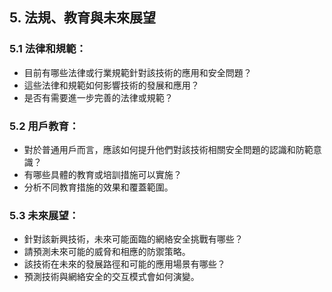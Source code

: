 ## 5. 法規、教育與未來展望

### **5.1 法律和規範**：

- 目前有哪些法律或行業規範針對該技術的應用和安全問題？
- 這些法律和規範如何影響技術的發展和應用？
- 是否有需要進一步完善的法律或規範？

### **5.2 用戶教育**：

- 對於普通用戶而言，應該如何提升他們對該技術相關安全問題的認識和防範意識？
- 有哪些具體的教育或培訓措施可以實施？
- 分析不同教育措施的效果和覆蓋範圍。

### **5.3 未來展望**：

- 針對該新興技術，未來可能面臨的網絡安全挑戰有哪些？
- 請預測未來可能的威脅和相應的防禦策略。
- 該技術在未來的發展路徑和可能的應用場景有哪些？
- 預測技術與網絡安全的交互模式會如何演變。
